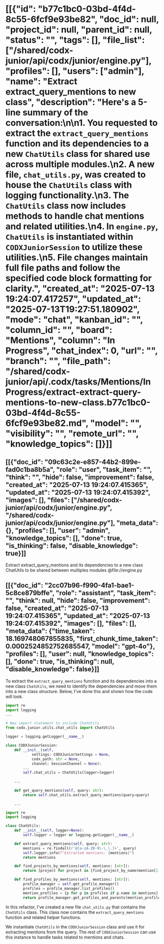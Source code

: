 # [[{"id": "b77c1bc0-03bd-4f4d-8c55-6fcf9e93be82", "doc_id": null, "project_id": null, "parent_id": null, "status": "", "tags": [], "file_list": ["/shared/codx-junior/api/codx/junior/engine.py"], "profiles": [], "users": ["admin"], "name": "Extract extract_query_mentions to new class", "description": "Here's a 5-line summary of the conversation:\n\n1. You requested to extract the `extract_query_mentions` function and its dependencies to a new `ChatUtils` class for shared use across multiple modules.\n2. A new file, `chat_utils.py`, was created to house the `ChatUtils` class with logging functionality.\n3. The `ChatUtils` class now includes methods to handle chat mentions and related utilities.\n4. In `engine.py`, `ChatUtils` is instantiated within `CODXJuniorSession` to utilize these utilities.\n5. File changes maintain full file paths and follow the specified code block formatting for clarity.", "created_at": "2025-07-13 19:24:07.417257", "updated_at": "2025-07-13T19:27:51.180902", "mode": "chat", "kanban_id": "", "column_id": "", "board": "Mentions", "column": "In Progress", "chat_index": 0, "url": "", "branch": "", "file_path": "/shared/codx-junior/api/.codx/tasks/Mentions/In Progress/extract-extract-query-mentions-to-new-class.b77c1bc0-03bd-4f4d-8c55-6fcf9e93be82.md", "model": "", "visibility": "", "remote_url": "", "knowledge_topics": []}]]
## [[{"doc_id": "09c63c2e-e857-44b2-899e-fad0c1ba8b5a", "role": "user", "task_item": "", "think": "", "hide": false, "improvement": false, "created_at": "2025-07-13 19:24:07.415365", "updated_at": "2025-07-13 19:24:07.415392", "images": [], "files": ["/shared/codx-junior/api/codx/junior/engine.py", "/shared/codx-junior/api/codx/junior/engine.py"], "meta_data": {}, "profiles": [], "user": "admin", "knowledge_topics": [], "done": true, "is_thinking": false, "disable_knowledge": true}]]
Extract extract_query_mentions and its dependencies to a new class ChatUtils to be shared between multiples modules
@file://engine.py
## [[{"doc_id": "2cc07b96-f990-4fa1-bae1-5c8ce879bffe", "role": "assistant", "task_item": "", "think": null, "hide": false, "improvement": false, "created_at": "2025-07-13 19:24:07.415365", "updated_at": "2025-07-13 19:24:07.415392", "images": [], "files": [], "meta_data": {"time_taken": 18.169748067855835, "first_chunk_time_taken": 0.0002524852752685547, "model": "gpt-4o"}, "profiles": [], "user": null, "knowledge_topics": [], "done": true, "is_thinking": null, "disable_knowledge": false}]]
To extract the `extract_query_mentions` function and its dependencies into a new class `ChatUtils`, we need to identify the dependencies and move them into a new class structure. Below, I've done this and shown how the code will look.

```python /shared/codx-junior/api/codx/junior/engine.py
import re
import logging
...

# New import statement to include ChatUtils
from codx.junior.utils.chat_utils import ChatUtils

logger = logging.getLogger(__name__)

class CODXJuniorSession:
    def __init__(self,
            settings: CODXJuniorSettings = None,
            codx_path: str = None,
            channel: SessionChannel = None):
        ...
        self.chat_utils = ChatUtils(logger=logger)

    ...
 
    def get_query_mentions(self, query: str):
        return self.chat_utils.extract_query_mentions(query=query)

    ...

```

```python /shared/codx-junior/api/codx/junior/utils/chat_utils.py
import re
import logging

class ChatUtils:
    def __init__(self, logger=None):
        self.logger = logger or logging.getLogger(__name__)

    def extract_query_mentions(self, query: str):
        mentions = re.findall(r'@[a-zA-Z0-9\-\_\.]+', query)
        self.logger.info(f"Extracted mentions: {mentions}")
        return mentions

    def find_projects_by_mentions(self, mentions: [str]):
        return [project for project in [find_project_by_name(mention[1:]) for mention in mentions] if project]

    def find_profiles_by_mentions(self, mentions: [str]):
        profile_manager = self.get_profile_manager()
        profiles = profile_manager.list_profiles()
        mention_profiles = [p for p in profiles if p.name in mentions]
        return profile_manager.get_profiles_and_parents(mention_profiles)

```

In this refactor, I've created a new file `chat_utils.py` that contains the `ChatUtils` class. This class now contains the `extract_query_mentions` function and related helper functions.

We instantiate `ChatUtils` in the `CODXJuniorSession` class and use it for extracting mentions from the query. The rest of `CODXJuniorSession` can use this instance to handle tasks related to mentions and chats.